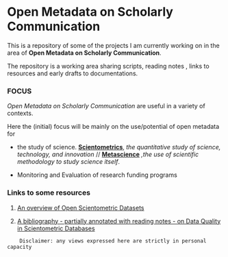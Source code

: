 # Open Metadata on Scholarly Communication 



This is a repository of some of the projects I am currently working on in the area of **Open Metadata on Scholarly Communication**. 

The repository is a working area sharing scripts, reading notes , links to resources and early drafts to documentations. 


### FOCUS 

*Open Metadata on Scholarly Communication* are useful in a variety of contexts. 

Here the (initial) focus will be mainly on the use/potential of open metadata for 

- the study of science. [**Scientometrics**](https://en.wikipedia.org/wiki/Scientometrics), *the quantitative study of science, technology, and innovation* // [**Metascience**](https://en.wikipedia.org/wiki/Metascience) *,the use of scientific methodology to study science itself*.


- Monitoring and Evaluation of research funding programs 


### Links to some resources

1. [An overview of Open Scientometric Datasets](https://github.com/almugabo/open_metadata/wiki/Open-Scientometric-datasets) 

2. [A bibliography - partially annotated with reading notes - on Data Quality in Scientometric Databases](https://github.com/almugabo/open_scientometrics/wiki/Quality-of-Bibliometric-Databases)





```
    Disclaimer: any views expressed here are strictly in personal capacity 
```    

